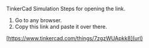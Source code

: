 TinkerCad Simulation
Steps for opening the link.
1. Go to any browser.
2. Copy this link and paste it over there.


[https://www.tinkercad.com/things/7zgzWUApkk8](url)
